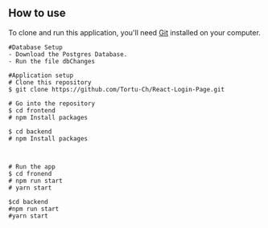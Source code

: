 ## How to use
To clone and run this application, you'll need [Git](https://git-scm.com/downloads) installed on your computer.

```$bash
#Database Setup
- Download the Postgres Database.
- Run the file dbChanges

#Application setup
# Clone this repository
$ git clone https://github.com/Tortu-Ch/React-Login-Page.git

# Go into the repository
$ cd frontend
# npm Install packages

$ cd backend
# npm Install packages



# Run the app
$ cd fronend
# npm run start
# yarn start

$cd backend
#npm run start
#yarn start
```
